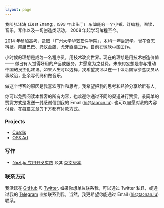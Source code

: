 ```yaml
---
layout: page
---
```


我叫张泽涛 (Zest Zhang), 1999 年出生于广东汕尾的一个小镇。好编程，阅读，音乐，写作以及一切创造类活动。 2008 年起学习编程至今。

2014 年参加高考，录取「广州大学华软软件学院」，本科一年后退学。曾在奇志科技、阿里巴巴、蚂蚁金服、虎牙直播工作。目前在微软中国工作。

小时候的理想是成为一名程序员，用技术改变世界。现在的理想是用技术创造价值 —— 做出有人觉得好用的产品或服务，并愿意为之付费。未来的妄想是参与推动中国的民主化建设。如果人生可以选择，我希望我可以在一个法治国家参选议员从事政治，业余写代码和做音乐。

做这个博客的原因是我喜欢写作和思考，我希望把我的思考和经验分享给所有人。

你可以免费阅读本博客的所有内容，也欢迎你通过不同的渠道进行赞赏。最简单的赞赏方式是发送一封感谢信到我的 Email (hi@taonan.lu). 也可以自愿对我的内容付费，在每篇文章的下方都有付款方式。


### Projects

- [Cusdis](https://cusdis.com)
- [OSS Art](https://getoss.art/)

### 写作

- [Next.js 应用开发实践](https://nextjs-in-action-cn.taonan.lu/) 及其 [英文版本](https://fullstack-nextjs-in-action.taonan.lu/)

### 联系方式

我活跃在 [GitHub](https://github.com/djyde) 和 [Twitter](https://twitter.com/randyloop). 如果你想单独联系我，可以通过 Twitter 私讯，或通过我的 [Telegram](https://t.me/djyde) 直接联系到我。当然，我更希望你能通过 Email (hi@taonan.lu) 联系。

